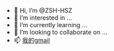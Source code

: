 - 👋 Hi, I’m @ZSH-HSZ
- 👀 I’m interested in ...
- 🌱 I’m currently learning ...
- 💞️ I’m looking to collaborate on ...
- 📫 [我的gmail](mailto:296727088zhao@gmail.com)

<!---
ZSH-HSZ/ZSH-HSZ is a ✨ special ✨ repository because its `README.md` (this file) appears on your GitHub profile.
You can click the Preview link to take a look at your changes.
--->
